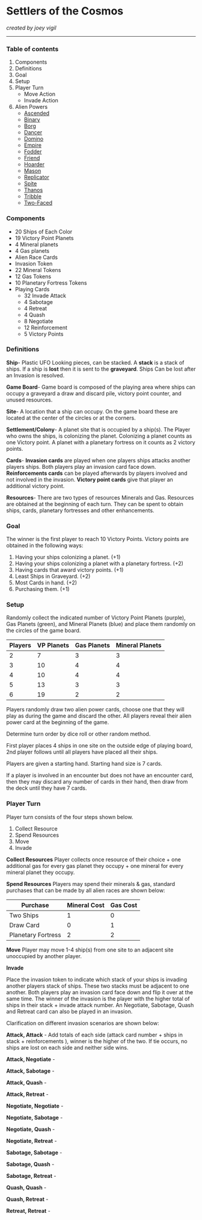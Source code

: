 # Settlers of the Cosmos

*created by joey vigil*

---

### Table of contents
1. Components
2. Definitions
3. Goal
4. Setup
5. Player Turn
   * Move Action
   * Invade Action
6. Alien Powers
   * [Ascended](https://joeyvigil.github.io/SOTC_rules/Powers/Ascended)
   * [Binary](../master/Powers/Binary.md)
   * [Borg](../master/Powers/Borg.md)
   * [Dancer](../master/Powers/Dancer.md)   
   * [Domino](../master/Powers/Domino.md)
   * [Empire](../master/Powers/Empire.md)
   * [Fodder](../master/Powers/Fodder.md)
   * [Friend](../master/Powers/Friend.md)
   * [Hoarder](../master/Powers/Hoarder.md)
   * [Mason](../master/Powers/Mason.md)
   * [Replicator](../master/Powers/Replicator.md)   
   * [Spite](../master/Powers/Spite.md)
   * [Thanos](../master/Powers/Thanos.md)
   * [Tribble](../master/Powers/Tribble.md)
   * [Two-Faced](../master/Powers/TwoFaced.md)

### Components
* 20 Ships of Each Color
* 19 Victory Point Planets
* 4 Mineral planets
* 4 Gas planets
* Alien Race Cards
* Invasion Token
* 22 Mineral Tokens
* 12 Gas Tokens
* 10 Planetary Fortress Tokens
* Playing Cards
  * 32 Invade Attack
  * 4 Sabotage
  * 4 Retreat
  * 4 Quash
  * 8 Negotiate
  * 12 Reinforcement
  * 5 Victory Points
### Definitions
**Ship**- Plastic UFO Looking pieces, can be stacked. A **stack** is a stack of ships. If a ship is **lost** then it is sent to the **graveyard**. Ships Can be lost after an Invasion is resolved.

**Game Board**- Game board is composed of the playing area where ships can occupy a graveyard a draw and discard pile, victory point counter, and unused resources.

**Site**- A location that a ship can occupy. On the game board these are located at the center of the circles or at the corners.

**Settlement/Colony**- A planet site that is occupied by a ship(s). The Player who owns the ships, is colonizing the planet. Colonizing a planet counts as one Victory point. A planet with a planetary fortress on it counts as 2 victory points.

**Cards**- **Invasion cards** are played when one players ships attacks another players ships. Both players play an invasion card face down. **Reinforcements cards** can be played afterwards by players involved and not involved in the invasion. **Victory point cards** give that player an additional victory point.

**Resources**- There are two types of resources Minerals and Gas. Resources are obtained at the beginning of each turn. They can be spent to obtain ships, cards, planetary fortresses and other enhancements.

### Goal
The winner is the first player to reach 10 Victory Points. Victory points are obtained in the following ways:
1. Having your ships colonizing a planet. (+1)
2. Having your ships colonizing a planet with a planetary fortress. (+2)
3. Having cards that award victory points. (+1)
4. Least Ships in Graveyard. (+2)
5. Most Cards in hand. (+2) 
6. Purchasing them. (+1)

### Setup 

Randomly collect the indicated number of Victory Point Planets (purple), Gas Planets (green), and Mineral Planets (blue) and place them randomly on the circles of the game board. 

Players | VP Planets | Gas Planets | Mineral Planets
------- | ------- | ------- | ------
2 | 7 | 3 | 3
3 | 10 | 4 | 4
4 | 10 | 4 | 4
5 | 13 | 3 | 3
6 | 19 | 2 | 2

Players randomly draw two alien power cards, choose one that they will play as during the game and discard the other. All players reveal their alien power card at the beginning of the game.

Determine turn order by dice roll or other random method.

First player places 4 ships in one site on the outside edge of playing board, 2nd player follows until all players have placed all their ships.

Players are given a starting hand. Starting hand size is 7 cards.

If a player is involved in an encounter but does not have an encounter card, then they may discard any number of cards in their hand, then draw from the deck until they have 7 cards.

### Player Turn
Player turn consists of the four steps shown below.

1. Collect Resource
2. Spend Resources
3. Move
4. Invade

**Collect Resources**
Player collects once resource of their choice + one additional gas for every gas planet they occupy + one mineral for every mineral planet they occupy.

**Spend Resources**
Players may spend their minerals & gas, standard purchases that can be made by all alien races are shown below:

Purchase | Mineral Cost | Gas Cost 
------- | ------- | ------- 
Two Ships | 1 | 0 
Draw Card | 0 | 1 
Planetary Fortress | 2 | 2

**Move**
Player may move 1-4 ship(s) from one site to an adjacent site unoccupied by another player.

**Invade**

Place the invasion token to indicate which stack of your ships is invading another players stack of ships. These two stacks must be adjacent to one another. Both players play an invasion card face down and flip it over at the same time. The winner of the invasion is the player with the higher total of ships in their stack + invade attack number. An Negotiate, Sabotage, Quash and Retreat card can also be played in an invasion. 

Clarification on different invasion scenarios are shown below:

**Attack, Attack** - Add totals of each side (attack card number + ships in stack + reinforcements ), winner is the higher of the two. If tie occurs, no ships are lost on each side and neither side wins.

**Attack, Negotiate** - 

**Attack, Sabotage** -

**Attack, Quash** -

**Attack, Retreat** -

**Negotiate, Negotiate** -

**Negotiate, Sabotage** -

**Negotiate, Quash** -

**Negotiate, Retreat** -

**Sabotage, Sabotage** -

**Sabotage, Quash** -

**Sabotage, Retreat** -

**Quash, Quash** -

**Quash, Retreat** -

**Retreat, Retreat** -